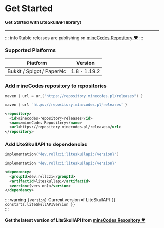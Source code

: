 <script setup>
    import constants from '../../components/Constants';
</script>

# Get Started
#### Get Started with LiteSkullAPI library!
---

::: info
Stable releases are publishing on [mineCodes Repository ❤](https://repository.minecodes.pl/#/releases/dev/rollczi/liteskullapi)
:::

### Supported Platforms

| Platform                  | Version      |
|---------------------------|--------------|
| Bukkit / Spigot / PaperMc | 1.8 - 1.19.2 |

### Add mineCodes repository to repositories

```kotlin [repository:Gradle Kotlin]
maven { url = uri("https://repository.minecodes.pl/releases") }
```

```groovy [repository:Gradle Groovy]
maven { url "https://repository.minecodes.pl/releases" }
```

```xml [repository:Maven]
<repository>
  <id>minecodes-repository-releases</id>
  <name>mineCodes Repository</name>
  <url>https://repository.minecodes.pl/releases</url>
</repository>
```

### Add LiteSkullAPI to dependencies

```kotlin [dependency:Gradle Kotlin]
implementation("dev.rollczi:liteskullapi:{version}")
```

```groovy [dependency:Gradle Groovy]
implementation "dev.rollczi:liteskullapi:{version}"
```

```xml [dependency:Maven]
<dependency>
  <groupId>dev.rollczi</groupId>
  <artifactId>liteskullapi</artifactId>
  <version>{version}</version>
</dependency>
```

::: warning
`{version}` Current version of LiteSkullAPI `{{ constants.liteSkullAPIVersion }}`  
:::

#### Get the latest version of LiteSkullAPI from [mineCodes Repository ❤](https://repository.minecodes.pl/#/releases/dev/rollczi/liteskullapi)